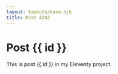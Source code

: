 ```yaml
---
layout: layouts/base.njk
title: Post 4243
---
```


# Post {{ id }}

This is post {{ id }} in my Eleventy project.
